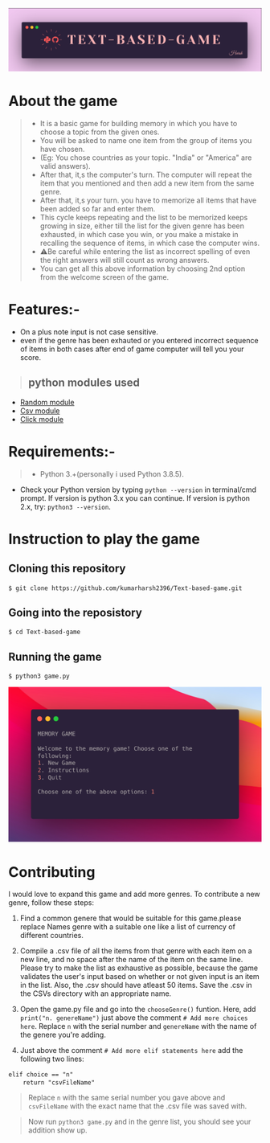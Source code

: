 ![banner](./images/banner.png)

# About the game 
> - It is a basic game for building memory in which you have to choose a topic from the given ones.
>- You will be asked to name one item from the group of items you have chosen.
>- (Eg: You chose countries as your topic. "India" or "America" are valid answers).
>- After that, it,s the computer's turn. The computer will repeat the item that you mentioned and then add a new item from the same genre.
>- After that, it,s your turn. you have to memorize all items that have been added so far and enter them.
>- This cycle keeps repeating and the list to be memorized keeps growing in size, either till the list for the given genre has been exhausted, in which case you win, or you make a mistake in recalling the sequence of items, in which case the computer wins.
>- ⚠️Be careful while entering the list as incorrect spelling of even the right answers will still count as wrong answers.
>- You can get all this above information by choosing 2nd option from the welcome screen of the game.

# Features:-
- On a plus note input is not case sensitive.
- even if the genre has been exhauted or you entered incorrect sequence of items in both cases after end of game computer will tell you your score.
>## python modules used
- [Random module](https://docs.python.org/3/library/random.html) 
- [Csv module](https://docs.python.org/3/library/csv.html)
- [Click module](https://docs.python.org/3/library/csv.html)

# Requirements:-
>- Python 3.+(personally i used Python 3.8.5).
- Check your Python version by typing ```python --version``` in terminal/cmd prompt. If version is python 3.x you can continue. If version is python 2.x, try: ```python3 --version```. 

# Instruction to play the game

 ## Cloning this repository
```
$ git clone https://github.com/kumarharsh2396/Text-based-game.git
```
## Going into the reposistory
```
$ cd Text-based-game
```
## Running the game
```
$ python3 game.py
```
![banner](./images/welcome.png)
# Contributing
 I would love to expand this game and add more genres. To contribute a new genre, follow these steps:

1. Find a common genere that would be suitable for this game.please replace Names genre with a suitable one like a list of currency of different countries.

2. Compile a .csv file of all the items from that genre with each item on a new line, and no space after the name of the item on the same line. Please try to make the list as exhaustive as possible, because the game validates the user's input based on whether or not given input is an item in the list. Also, the .csv should have atleast 50 items. Save the .csv in the CSVs directory with an appropriate name.

3. Open the game.py file and go into the ```chooseGenre()``` funtion. Here, add ```print("n. genereName")``` just above the comment ```# Add more choices here```. Replace ```n``` with the serial number and ```genereName``` with the name of the genere you're adding.

4. Just above the comment ```# Add more elif statements here``` add the following two lines:

```
elif choice == "n"
	return "csvFileName"
```	

>Replace ```n``` with the same serial number you gave above and ```csvFileName``` with the exact name that the .csv file was saved with. 

>Now run ```python3 game.py``` and in the genre list, you should see your addition show up.
